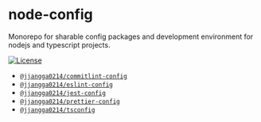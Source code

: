 # node-config

Monorepo for sharable config packages and development environment for nodejs and typescript projects.

[![License](https://img.shields.io/badge/License-MIT-ff4081.svg?style=flat-square&labelColor=black)](./LICENSE)

- [`@jjangga0214/commitlint-config`](./packages/commitlint-config)
- [`@jjangga0214/eslint-config`](./packages/eslint-config)
- [`@jjangga0214/jest-config`](./packages/jest-config)
- [`@jjangga0214/prettier-config`](./packages/prettier-config)
- [`@jjangga0214/tsconfig`](./packages/tsconfig)
